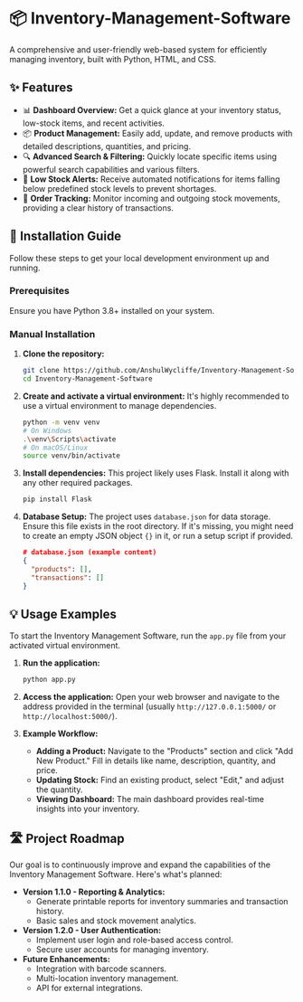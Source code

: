 
# 📦 Inventory-Management-Software

A comprehensive and user-friendly web-based system for efficiently managing inventory, built with Python, HTML, and CSS.

## ✨ Features

*   📊 **Dashboard Overview:** Get a quick glance at your inventory status, low-stock items, and recent activities.
*   📦 **Product Management:** Easily add, update, and remove products with detailed descriptions, quantities, and pricing.
*   🔍 **Advanced Search & Filtering:** Quickly locate specific items using powerful search capabilities and various filters.
*   🔔 **Low Stock Alerts:** Receive automated notifications for items falling below predefined stock levels to prevent shortages.
*   📝 **Order Tracking:** Monitor incoming and outgoing stock movements, providing a clear history of transactions.


## 🚀 Installation Guide

Follow these steps to get your local development environment up and running.

### Prerequisites

Ensure you have Python 3.8+ installed on your system.

### Manual Installation

1.  **Clone the repository:**
    ```bash
    git clone https://github.com/AnshulWycliffe/Inventory-Management-Software.git
    cd Inventory-Management-Software
    ```

2.  **Create and activate a virtual environment:**
    It's highly recommended to use a virtual environment to manage dependencies.
    ```bash
    python -m venv venv
    # On Windows
    .\venv\Scripts\activate
    # On macOS/Linux
    source venv/bin/activate
    ```

3.  **Install dependencies:**
    This project likely uses Flask. Install it along with any other required packages.
    ```bash
    pip install Flask
    ```

4.  **Database Setup:**
    The project uses `database.json` for data storage. Ensure this file exists in the root directory. If it's missing, you might need to create an empty JSON object `{}` in it, or run a setup script if provided.
    ```json
    # database.json (example content)
    {
      "products": [],
      "transactions": []
    }
    ```


## 💡 Usage Examples

To start the Inventory Management Software, run the `app.py` file from your activated virtual environment.

1.  **Run the application:**
    ```bash
    python app.py
    ```
2.  **Access the application:**
    Open your web browser and navigate to the address provided in the terminal (usually `http://127.0.0.1:5000/` or `http://localhost:5000/`).

3.  **Example Workflow:**
    *   **Adding a Product:** Navigate to the "Products" section and click "Add New Product." Fill in details like name, description, quantity, and price.
    *   **Updating Stock:** Find an existing product, select "Edit," and adjust the quantity.
    *   **Viewing Dashboard:** The main dashboard provides real-time insights into your inventory.


## 🛣️ Project Roadmap

Our goal is to continuously improve and expand the capabilities of the Inventory Management Software. Here's what's planned:

*   **Version 1.1.0 - Reporting & Analytics:**
    *   Generate printable reports for inventory summaries and transaction history.
    *   Basic sales and stock movement analytics.
*   **Version 1.2.0 - User Authentication:**
    *   Implement user login and role-based access control.
    *   Secure user accounts for managing inventory.
*   **Future Enhancements:**
    *   Integration with barcode scanners.
    *   Multi-location inventory management.
    *   API for external integrations.
